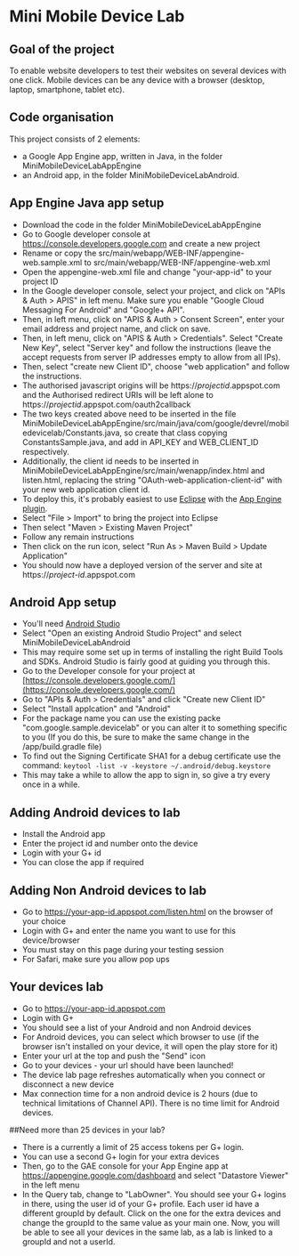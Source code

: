 Mini Mobile Device Lab
======================

## Goal of the project

To enable website developers to test their websites on several devices with one click.
Mobile devices can be any device with a browser (desktop, laptop, smartphone, tablet etc).

## Code organisation

This project consists of 2 elements:
- a Google App Engine app, written in Java, in the folder MiniMobileDeviceLabAppEngine
- an Android app, in the folder MiniMobileDeviceLabAndroid. 

## App Engine Java app setup

- Download the code in the folder MiniMobileDeviceLabAppEngine
- Go to Google developer console at https://console.developers.google.com and create a new project
- Rename or copy the src/main/webapp/WEB-INF/appengine-web.sample.xml to src/main/webapp/WEB-INF/appengine-web.xml
- Open the appengine-web.xml file and change "your-app-id" to your project ID
- In the Google developer console, select your project, and click on "APIs & Auth > APIS" in left menu. Make sure you enable "Google Cloud Messaging For Android" and "Google+ API".
- Then, in left menu, click on "APIS & Auth > Consent Screen", enter your email address and project name, and click on save.
- Then, in left menu, click on "APIS & Auth > Credentials". Select "Create New Key", select "Server key" and follow the instructions (leave the accept requests from server IP addresses empty to allow from all IPs). 
- Then, select "create new Client ID", choose "web application" and follow the instructions.
- The authorised javascript origins will be https://*projectid*.appspot.com and the Authorised redirect URIs will be left alone to https://*projectid*.appspot.com/oauth2callback
- The two keys created above need to be inserted in the file MiniMobileDeviceLabAppEngine/src/main/java/com/google/devrel/mobiledevicelab/Constants.java, so create that class copying ConstantsSample.java, and add in API_KEY and WEB_CLIENT_ID respectively.
- Additionally, the client id needs to be inserted in MiniMobileDeviceLabAppEngine/src/main/wenapp/index.html and listen.html, replacing the string "OAuth-web-application-client-id" with your new web application client id.
- To deploy this, it's probably easiest to use [Eclipse](https://www.eclipse.org/) with the [App Engine plugin](https://cloud.google.com/appengine/docs/java/tools/eclipse).
- Select "File > Import" to bring the project into Eclipse
- Then select "Maven > Existing Maven Project"
- Follow any remain instructions
- Then click on the run icon, select "Run As > Maven Build > Update Application"
- You should now have a deployed version of the server and site at https://*project-id*.appspot.com


## Android App setup
- You'll need [Android Studio](https://developer.android.com/sdk/index.html)
- Select "Open an existing Android Studio Project" and select MiniMobileDeviceLabAndroid
- This may require some set up in terms of installing the right Build Tools and SDKs. Android Studio is fairly good at guiding you through this.
- Go to the Developer console for your project at [https://console.developers.google.com/](https://console.developers.google.com/)
- Go to "APIs & Auth > Credentials" and click "Create new Client ID"
- Select "Install applcation" and "Android"
- For the package name you can use the existing packe "com.google.sample.devicelab" or you can alter it to something specific to you (If you do this, be sure to make the same change in the /app/build.gradle file)
- To find out the Signing Certificate SHA1 for a debug certificate use the command: `keytool -list -v -keystore ~/.android/debug.keystore`
- This may take a while to allow the app to sign in, so give a try every once in a while.

## Adding Android devices to lab
- Install the Android app
- Enter the project id and number onto the device
- Login with your G+ id
- You can close the app if required

## Adding Non Android devices to lab
- Go to https://your-app-id.appspot.com/listen.html on the browser of your choice
- Login with G+ and enter the name you want to use for this device/browser
- You must stay on this page during your testing session
- For Safari, make sure you allow pop ups

## Your devices lab
- Go to https://your-app-id.appspot.com
- Login with G+
- You should see a list of your Android and non Android devices
- For Android devices, you can select which browser to use (if the browser isn't installed on your device, it will open the play store for it)
- Enter your url at the top and push the "Send" icon
- Go to your devices - your url should have been launched!
- The device lab page refreshes automatically when you connect or disconnect a new device
- Max connection time for a non android device is 2 hours (due to technical limitations of Channel API). There is no time limit for Android devices.

##Need more than 25 devices in your lab?
- There is a currently a limit of 25 access tokens per G+ login.
- You can use a second G+ login for your extra devices
- Then, go to the GAE console for your App Engine app at https://appengine.google.com/dashboard and select "Datastore Viewer" in the left menu
- In the Query tab, change to "LabOwner". You should see your G+ logins in there, using the user id of your G+ profile. Each user id have a different groupId by default. Click on the one for the extra devices and change the groupId to the same value as your main one. Now, you will be able to see all your devices in the same lab, as a lab is linked to a groupId and not a userId.

